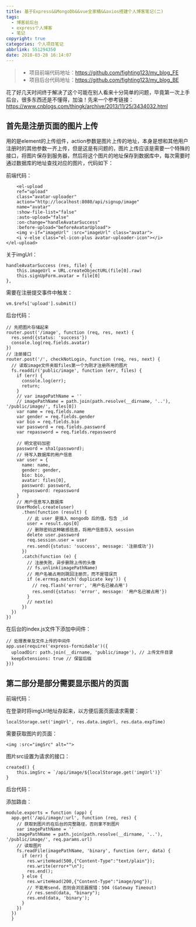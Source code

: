 ```yaml
---
title: 基于Express&&MongoDb&&vue全家桶&&axios搭建个人博客笔记(二)
tags:
  - 博客前后台
  - express个人博客
  - 笔记
copyright: true
categories: 个人项目笔记
abbrlink: 551294350
date: 2018-03-28 16:14:07
---
```

> - 项目前端代码地址：https://github.com/fighting123/my_blog_FE
> - 项目后台代码地址：https://github.com/fighting123/my_blog_BE

花了好几天时间终于解决了这个可能在别人看来十分简单的问题，毕竟第一次上手后台，很多东西还是不懂得，加油！先来一个参考链接：
https://www.cnblogs.com/thingk/archive/2013/11/25/3434032.html
## 首先是注册页面的图片上传

用的是element的上传组件，action参数是图片上传的地址，本身是想和其他用户注册时的其他参数一齐上传，但是这是有问题的，图片上传应该是需要一个特殊的接口，将图片保存到服务器，然后将这个图片的地址保存到数据库中，每次需要时通过数据库的地址查找对应的图片，代码如下：

前端代码：
```
    <el-upload
    ref="upload"
    class="avatar-uploader"
    action="http://localhost:8080/api/signup/image"
    name="avatar"
    :show-file-list="false"
    :auto-upload="false"
    :on-change="handleAvatarSuccess"
    :before-upload="beforeAvatarUpload">
    <img v-if="imageUrl" :src="imageUrl" class="avatar">
    <i v-else class="el-icon-plus avatar-uploader-icon"></i>
</el-upload>
```
关于imgUrl：

```
handleAvatarSuccess (res, file) {
    this.imageUrl = URL.createObjectURL(file[0].raw)
    this.signUpForm.avatar = file[0]
},
```

需要在注册提交事件中触发：

```
vm.$refs['upload'].submit()
```

后台代码：


```
// 先把图片存储起来
router.post('/image', function (req, res, next) {
  res.send({status: 'success'})
  console.log(req.fields.avatar)
})
// 注册接口
router.post('/', checkNotLogin, function (req, res, next) {
  // 读取image文件夹取files第一个为刚才注册所用的图片
  fs.readdir('public/image', function (err, files) {
    if (err) {
      console.log(err);
      return;
    }
    // var imagePathName = ''
    // imagePathName = path.join(path.resolve(__dirname, '..'), '/public/image/', files[0])
    var name = req.fields.name
    var gender = req.fields.gender
    var bio = req.fields.bio
    var password = req.fields.password
    var repassword = req.fields.repassword

    // 明文密码加密
    password = sha1(password);
    // 待写入数据库的用户信息
    var user = {
      name: name,
      gender: gender,
      bio: bio,
      avatar: files[0],
      password: password,
      repassword: repassword
    }
    // 用户信息写入数据库
    UserModel.create(user)
      .then(function (result) {
        // 此 user 是插入 mongodb 后的值，包含 _id
        user = result.ops[0]
        // 删除密码这种敏感信息，将用户信息存入 session
        delete user.password
        req.session.user = user
        res.send({status: 'success', message: '注册成功'})
      })
      .catch(function (e) {
        // 注册失败，异步删除上传的头像
        // fs.unlink(imagePathName)
        // 用户名被占用则跳回注册页，而不是错误页
        if (e.errmsg.match('duplicate key')) {
          // req.flash('error', '用户名已被占用')
          res.send({status: 'error', message: '用户名已被占用'})
        }
        // next(e)
      })
  })
})
```
在后台的index.js文件下添加中间件：

```
// 处理表单及文件上传的中间件
app.use(require('express-formidable')({
  uploadDir: path.join(__dirname, 'public/image'), // 上传文件目录
  keepExtensions: true // 保留后缀
}))
```
## 第二部分是部分需要显示图片的页面
前端代码：

在登录时将imgUrl地址存起来，以方便后面页面请求需要：

```
localStorage.set('imgUrl', res.data.imgUrl, res.data.expTime)
```
需要获取图片的页面：
```
<img :src="imgSrc" alt="">
```
图片src设置为请求的接口：
```
created() {
    this.imgSrc = `/api/image/${localStorage.get('imgUrl')}`
}
```
后台代码：

添加路由：

```
module.exports = function (app) {
  app.get('/api/image/:url', function (req, res) {
    // 获取到图片的在后台的完整路径，否则拿不到图片
    var imagePathName = ''
    imagePathName = path.join(path.resolve(__dirname, '..'), '/public/image/', req.params.url)
    // 读取图片
    fs.readFile(imagePathName, 'binary', function (err, data) {
      if (err) {
        res.writeHead(500,{"Content-Type":"text/plain"});
        res.write(error+"\n");
        res.end();
      } else {
        res.writeHead(200,{"Content-Type":"image/png"});
        // 不能用send，否则会浏览器报错：504 (Gateway Timeout)
        // res.send(data, "binary");
        res.end(data, 'binary');
      }
    })
  })
  }
```

